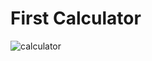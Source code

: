 # First Calculator
<img src="https://tse2.mm.bing.net/th?id=OIP.1kxa0OcqWXoYGkZ78psOagHaEK&pid=Api&P=0&h=180 https://thumbs.dreamstime.com/b/electronic-calculator-icon-digital-green-any-design-isolated-white-vector-illustration-127673456.jpg" alt="calculator">
